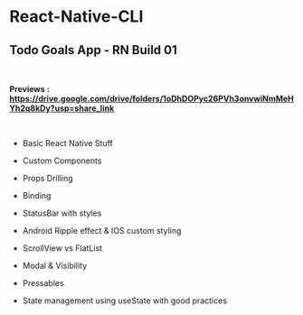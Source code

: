 # React-Native-CLI

## Todo Goals App - RN Build 01

<br/>

**Previews : https://drive.google.com/drive/folders/1oDhDOPyc26PVh3onvwiNmMeHYh2q8kDy?usp=share_link**

<br/>

- Basic React Native Stuff

- Custom Components

- Props Drilling

- Binding

- StatusBar with styles

- Android Ripple effect & IOS custom styling

- ScrollView vs FlatList

- Modal & Visibility

- Pressables

- State management using useState with good practices
